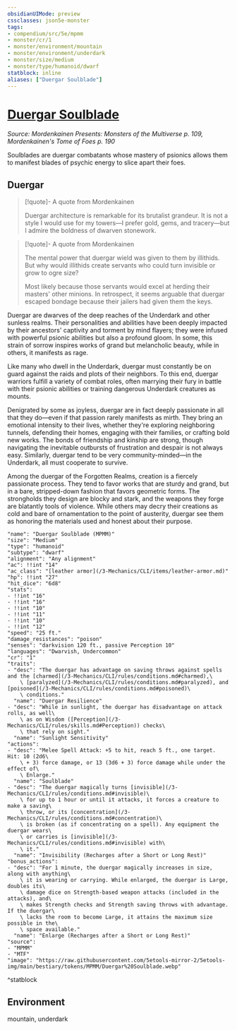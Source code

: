 ```yaml
---
obsidianUIMode: preview
cssclasses: json5e-monster
tags:
- compendium/src/5e/mpmm
- monster/cr/1
- monster/environment/mountain
- monster/environment/underdark
- monster/size/medium
- monster/type/humanoid/dwarf
statblock: inline
aliases: ["Duergar Soulblade"]
---
```

# [Duergar Soulblade](3-Mechanics\CLI\bestiary\humanoid/duergar-soulblade-mpmm.md)
*Source: Mordenkainen Presents: Monsters of the Multiverse p. 109, Mordenkainen's Tome of Foes p. 190*  

Soulblades are duergar combatants whose mastery of psionics allows them to manifest blades of psychic energy to slice apart their foes.

## Duergar

> [!quote]- A quote from Mordenkainen  
> 
> Duergar architecture is remarkable for its brutalist grandeur. It is not a style I would use for my towers—I prefer gold, gems, and tracery—but I admire the boldness of dwarven stonework.

> [!quote]- A quote from Mordenkainen  
> 
> The mental power that duergar wield was given to them by illithids. But why would illithids create servants who could turn invisible or grow to ogre size?
> 
> Most likely because those servants would excel at herding their masters' other minions. In retrospect, it seems arguable that duergar escaped bondage because their jailers had given them the keys.

Duergar are dwarves of the deep reaches of the Underdark and other sunless realms. Their personalities and abilities have been deeply impacted by their ancestors' captivity and torment by mind flayers; they were infused with powerful psionic abilities but also a profound gloom. In some, this strain of sorrow inspires works of grand but melancholic beauty, while in others, it manifests as rage.

Like many who dwell in the Underdark, duergar must constantly be on guard against the raids and plots of their neighbors. To this end, duergar warriors fulfill a variety of combat roles, often marrying their fury in battle with their psionic abilities or training dangerous Underdark creatures as mounts.

Denigrated by some as joyless, duergar are in fact deeply passionate in all that they do—even if that passion rarely manifests as mirth. They bring an emotional intensity to their lives, whether they're exploring neighboring tunnels, defending their homes, engaging with their families, or crafting bold new works. The bonds of friendship and kinship are strong, though navigating the inevitable outbursts of frustration and despair is not always easy. Similarly, duergar tend to be very community-minded—in the Underdark, all must cooperate to survive.

Among the duergar of the Forgotten Realms, creation is a fiercely passionate process. They tend to favor works that are sturdy and grand, but in a bare, stripped-down fashion that favors geometric forms. The strongholds they design are blocky and stark, and the weapons they forge are blatantly tools of violence. While others may decry their creations as cold and bare of ornamentation to the point of austerity, duergar see them as honoring the materials used and honest about their purpose.

```statblock
"name": "Duergar Soulblade (MPMM)"
"size": "Medium"
"type": "humanoid"
"subtype": "dwarf"
"alignment": "Any alignment"
"ac": !!int "14"
"ac_class": "[leather armor](/3-Mechanics/CLI/items/leather-armor.md)"
"hp": !!int "27"
"hit_dice": "6d8"
"stats":
- !!int "16"
- !!int "16"
- !!int "10"
- !!int "11"
- !!int "10"
- !!int "12"
"speed": "25 ft."
"damage_resistances": "poison"
"senses": "darkvision 120 ft., passive Perception 10"
"languages": "Dwarvish, Undercommon"
"cr": "1"
"traits":
- "desc": "The duergar has advantage on saving throws against spells and the [charmed](/3-Mechanics/CLI/rules/conditions.md#charmed),\
    \ [paralyzed](/3-Mechanics/CLI/rules/conditions.md#paralyzed), and [poisoned](/3-Mechanics/CLI/rules/conditions.md#poisoned)\
    \ conditions."
  "name": "Duergar Resilience"
- "desc": "While in sunlight, the duergar has disadvantage on attack rolls, as well\
    \ as on Wisdom ([Perception](/3-Mechanics/CLI/rules/skills.md#Perception)) checks\
    \ that rely on sight."
  "name": "Sunlight Sensitivity"
"actions":
- "desc": "Melee Spell Attack: +5 to hit, reach 5 ft., one target. Hit: 10 (2d6\
    \ + 3) force damage, or 13 (3d6 + 3) force damage while under the effect of\
    \ Enlarge."
  "name": "Soulblade"
- "desc": "The duergar magically turns [invisible](/3-Mechanics/CLI/rules/conditions.md#invisible)\
    \ for up to 1 hour or until it attacks, it forces a creature to make a saving\
    \ throw, or its [concentration](/3-Mechanics/CLI/rules/conditions.md#concentration)\
    \ is broken (as if concentrating on a spell). Any equipment the duergar wears\
    \ or carries is [invisible](/3-Mechanics/CLI/rules/conditions.md#invisible) with\
    \ it."
  "name": "Invisibility (Recharges after a Short or Long Rest)"
"bonus_actions":
- "desc": "For 1 minute, the duergar magically increases in size, along with anything\
    \ it is wearing or carrying. While enlarged, the duergar is Large, doubles its\
    \ damage dice on Strength-based weapon attacks (included in the attacks), and\
    \ makes Strength checks and Strength saving throws with advantage. If the duergar\
    \ lacks the room to become Large, it attains the maximum size possible in the\
    \ space available."
  "name": "Enlarge (Recharges after a Short or Long Rest)"
"source":
- "MPMM"
- "MTF"
"image": "https://raw.githubusercontent.com/5etools-mirror-2/5etools-img/main/bestiary/tokens/MPMM/Duergar%20Soulblade.webp"
```
^statblock

## Environment

mountain, underdark
